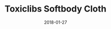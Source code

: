 ---
layout: sketch
tags: [ "noc", "physics", "toxiclibs.js"]
date: "2018-01-27"
libs : 
    - toxiclibs.js
    - toxichelper.js
scripts : 
    - blanket.js
    - sketch.js
title: Toxiclibs Softbody Cloth
---
